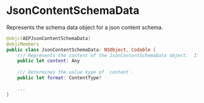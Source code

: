 # JsonContentSchemaData

Represents the schema data object for a json content schema.

```swift
@objc(AEPJsonContentSchemaData)
@objcMembers
public class JsonContentSchemaData: NSObject, Codable {
    /// Represents the content of the JsonContentSchemaData object.  Its value's type is determined by `format`.
    public let content: Any
    
    /// Determines the value type of `content`.
    public let format: ContentType?

    ...
}
```